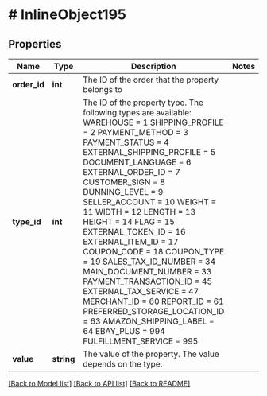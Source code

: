 # # InlineObject195

## Properties

Name | Type | Description | Notes
------------ | ------------- | ------------- | -------------
**order_id** | **int** | The ID of the order that the property belongs to | 
**type_id** | **int** | The ID of the property type. The following types are available:    WAREHOUSE  &#x3D; 1   SHIPPING_PROFILE &#x3D; 2   PAYMENT_METHOD   &#x3D; 3   PAYMENT_STATUS   &#x3D; 4   EXTERNAL_SHIPPING_PROFILE   &#x3D; 5   DOCUMENT_LANGUAGE   &#x3D; 6   EXTERNAL_ORDER_ID   &#x3D; 7   CUSTOMER_SIGN   &#x3D; 8   DUNNING_LEVEL   &#x3D; 9   SELLER_ACCOUNT   &#x3D; 10   WEIGHT   &#x3D; 11   WIDTH   &#x3D; 12   LENGTH          &#x3D; 13   HEIGHT  &#x3D; 14   FLAG   &#x3D; 15   EXTERNAL_TOKEN_ID   &#x3D; 16   EXTERNAL_ITEM_ID   &#x3D; 17   COUPON_CODE   &#x3D; 18   COUPON_TYPE         &#x3D;   19   SALES_TAX_ID_NUMBER &#x3D;   34   MAIN_DOCUMENT_NUMBER &#x3D; 33   PAYMENT_TRANSACTION_ID &#x3D; 45   EXTERNAL_TAX_SERVICE &#x3D; 47   MERCHANT_ID &#x3D; 60   REPORT_ID &#x3D; 61   PREFERRED_STORAGE_LOCATION_ID &#x3D; 63   AMAZON_SHIPPING_LABEL &#x3D; 64   EBAY_PLUS &#x3D; 994   FULFILLMENT_SERVICE &#x3D; 995 | 
**value** | **string** | The value of the property. The value depends on the type. | 

[[Back to Model list]](../../README.md#documentation-for-models) [[Back to API list]](../../README.md#documentation-for-api-endpoints) [[Back to README]](../../README.md)


